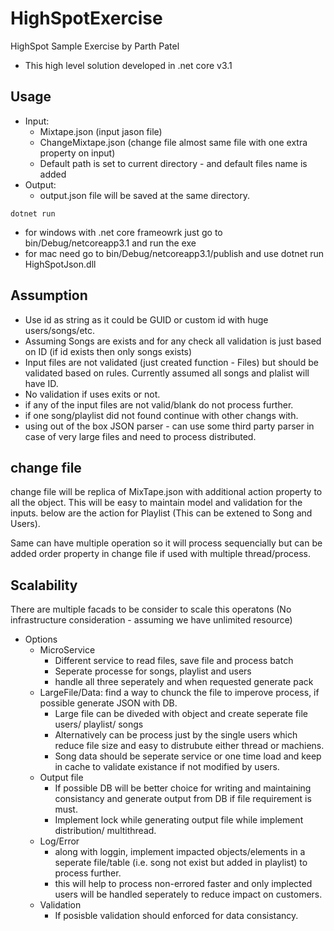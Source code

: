 # HighSpotExercise
HighSpot Sample Exercise by Parth Patel

* This high level solution developed in .net core v3.1 

## Usage 
* Input:
  * Mixtape.json (input jason file)
  * ChangeMixtape.json (change file almost same file with one extra property on input)
  * Default path is set to current directory - and default files name is added
* Output: 
  * output.json file will be saved at the same directory.
  
~~~
dotnet run
~~~

* for windows with .net core frameowrk just go to bin/Debug/netcoreapp3.1 and run the exe
* for mac need go to bin/Debug/netcoreapp3.1/publish and use dotnet run HighSpotJson.dll 

## Assumption

* Use id as string as it could be GUID or custom id with huge users/songs/etc. 
* Assuming Songs are exists and for any check all validation is just based on ID (if id exists then only songs exists)
* Input files are not validated (just created function - Files) but should be validated based on rules. Currently assumed all songs and plalist will have ID.
* No validation if uses exits or not.
* if any of the input files are not valid/blank do not process further.
* if one song/playlist did not found continue with other changs with.
* using out of the box JSON parser - can use some third party parser in case of very large files and need to process distributed.


## change file 

change file will be replica of MixTape.json with additional action property to all the object. This will be easy to maintain model and validation for the inputs.
below are the action for Playlist (This can be extened to Song and Users).

Same can have multiple operation so it will process sequencially but can be added order property in change file if used with multiple thread/process.


## Scalability

There are multiple facads to be consider to scale this operatons (No infrastructure consideration - assuming we have unlimited resource) 
* Options 
  * MicroService
    * Different service to read files, save file and process batch
    * Seperate processe for songs, playlist and users
    * handle all three seperately and when requested generate pack
  * LargeFile/Data: find a way to chunck the file to imperove process, if possible generate JSON with DB.
    * Large file can be diveded with object and create seperate file users/ playlist/ songs
    * Alternatively can be process just by the single users which reduce file size and easy to distrubute either thread or machiens.
    * Song data should be seperate service or one time load and keep in cache to validate existance if not modified by users.
  * Output file
    * If possible DB will be better choice for writing and maintaining consistancy and generate output from DB if file requirement is must.
    * Implement lock while generating output file while implement distribution/ multithread. 
  * Log/Error
    * along with loggin, implement impacted objects/elements in a seperate file/table (i.e. song not exist but added in playlist) to process further.
    * this will help to process non-errored faster and only implected users will be handled seperately to reduce impact on customers. 
  * Validation
    * If posisble validation should enforced for data consistancy. 
  

